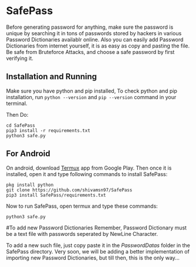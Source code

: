 # SafePass
Before generating password for anything, make sure the password is unique by searching it in tons of passwords stored by hackers in various Password Dictionaries availablr online. Also you can easily add Password Dictionaries from internet yourself, it is as easy as copy and pasting the file. Be safe from Bruteforce Attacks, and choose a safe password by first verifying it.

## Installation and Running

Make sure you have python and pip installed, To check python and pip installation, run `python --version` and `pip --version` command in your terminal. 

Then Do: 
```git clone https://github.com/shivamsn97/SafePass
cd SafePass
pip3 install -r requirements.txt
python3 safe.py
```
## For Android
On android, download [Termux](https://play.google.com/store/apps/details?id=com.termux) app from Google Play.
Then once it is installed, open it and type following commands to install SafePass:

```
pkg install python
git clone https://github.com/shivamsn97/SafePass 
pip3 install SafePass/requirements.txt
```

Now to run SafePass, open termux and type these commands:

```cd SafePass
python3 safe.py
```

#To add new Password Dictionaries
Remember, Password Dictionary must be a text file with passwords seperated by NewLine Character.

To add a new such file, just copy paste it in the *PasswordDatas* folder in the SafePass directory.
Very soon, we will be adding a better implementation of importing new Password Dictionaries, but till then, this is the only way...